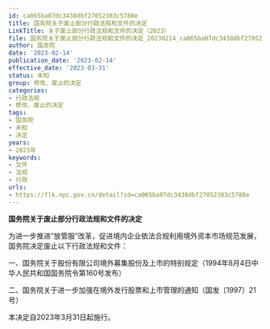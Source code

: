 ```yaml
---
id: ca065ba07dc3438dbf27052383c5788e
title: 国务院关于废止部分行政法规和文件的决定
LinkTitle: 关于废止部分行政法规和文件的决定（2023）
file: 国务院关于废止部分行政法规和文件的决定_20230214_ca065ba07dc3438dbf27052383c5788e.docx
author: 国务院
date: '2023-02-14'
publication_date: '2023-02-14'
effective_date: '2023-03-31'
status: 未知
group: 修改、废止的决定
categories:
- 行政法规
- 修改、废止的决定
tags:
- 国务院
- 未知
- 决定
years:
- 2023年
keywords:
- 文件
- 法规
- 行政
urls:
- https://flk.npc.gov.cn/detail?id=ca065ba07dc3438dbf27052383c5788e
---
```


**国务院关于废止部分行政法规和文件的决定**

为进一步推进“放管服”改革，促进境内企业依法合规利用境外资本市场规范发展，国务院决定废止以下行政法规和文件：

一、国务院关于股份有限公司境外募集股份及上市的特别规定（1994年8月4日中华人民共和国国务院令第160号发布）

二、国务院关于进一步加强在境外发行股票和上市管理的通知（国发〔1997〕21号）

本决定自2023年3月31日起施行。
